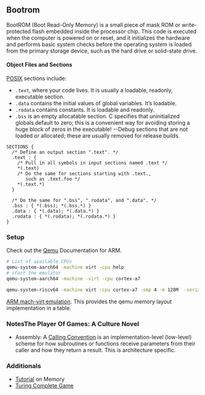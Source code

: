 ## Bootrom

BootROM (Boot Read-Only Memory) is a small piece of mask ROM or write-protected flash embedded inside the processor chip. This code is executed when the computer is powered on or reset, and it initializes the hardware and performs basic system checks before the operating system is loaded from the primary storage device, such as the hard drive or solid-state drive.

#### Object Files and Sections

[POSIX]() sections include:

- `.text`, where your code lives. It is usually a loadable, readonly, executable section.
- `.data` contains the initial values of global variables. It’s loadable.
- `.rodata` contains constants. It is loadable and readonly.
- `.bss` is an empty allocatable section. C specifies that uninitialized globals default to zero; this is a convenient way for avoiding storing a huge block of zeros in the executable!
--Debug sections that are not loaded or allocated; these are usually removed for release builds.

```
SECTIONS {
  /* Define an output section ".text". */
  .text : {
    /* Pull in all symbols in input sections named .text */
    *(.text)
    /* Do the same for sections starting with .text.,
       such as .text.foo */
    *(.text.*)
  }

  /* Do the same for ".bss", ".rodata", and ".data". */
  .bss : { *(.bss); *(.bss.*) }
  .data : { *(.data); *(.data.*) }
  .rodata : { *(.rodata); *(.rodata.*) }
}
```


### Setup 

Check out the [Qemu](https://wiki.qemu.org/Documentation/Platforms/ARM) Documentation for ARM.
```bash
# List of available CPUs
qemu-system-aarch64 -machine virt -cpu help
# start the emulator
qemu-system-aarch64 -machine -virt -cpu cortex-a7

qemu-system-riscv64 -machine virt -cpu cortex-a7 -smp 4 -m 128M  -serial mon:stdio -bios none -kernel kernel.elf
```

[ARM mach-virt emulation](https://github.com/qemu/qemu/blob/master/hw/arm/virt.c). This provides the qemu memory layout implementation in a table.

### NotesThe Player Of Games: A Culture Novel
- Assembly: A [Calling Convention](https://en.wikipedia.org/wiki/Calling_convention) is an implementation-level (low-level) scheme for how subroutines or functions receive parameters from their caller and how they return a result.
This is architecture specific.

### Additionals

- [Tutorial](https://www.cs.ucr.edu/~csong/cs153/20f/lab0.html) on Memory
- [Turing Complete Game](https://turingcomplete.game/)
